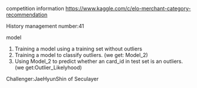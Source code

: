 competition information
https://www.kaggle.com/c/elo-merchant-category-recommendation

History management number:41

model 
1.	Training a model using a training set without outliers
2.	Training a model to classify outliers. (we get: Model_2)
3.	Using Model_2 to predict whether an card_id in test set is an outliers. (we get:Outlier_Likelyhood)

Challenger:JaeHyunShin of Seculayer
